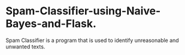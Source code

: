 # Spam-Classifier-using-Naive-Bayes-and-Flask.
Spam Classifier is a program that is used to identify unreasonable and unwanted texts.
